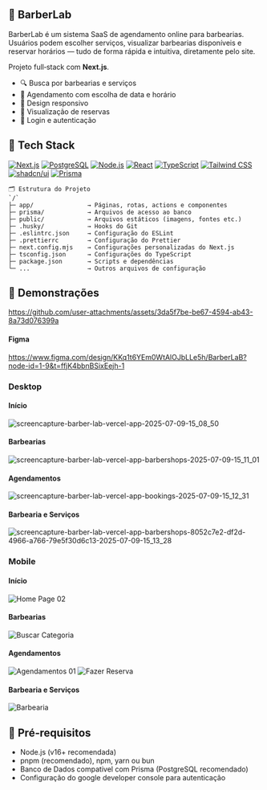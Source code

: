 ## 🧱 BarberLab
BarberLab é um sistema SaaS de agendamento online para barbearias. Usuários podem escolher serviços, visualizar barbearias disponíveis e reservar horários — tudo de forma rápida e intuitiva, diretamente pelo site.

Projeto full‑stack com **Next.js**.

- 🔍 Busca por barbearias e serviços
- 📅 Agendamento com escolha de data e horário
- 📱 Design responsivo
- 🧾 Visualização de reservas
- 🔐 Login e autenticação

## 🧩 Tech Stack

[![Next.js](https://img.shields.io/badge/Next.js-000000?logo=nextdotjs&logoColor=white&style=for-the-badge)](https://nextjs.org/)
[![PostgreSQL](https://img.shields.io/badge/PostgreSQL-316192?logo=postgresql&logoColor=white&style=for-the-badge)](https://www.postgresql.org/)
[![Node.js](https://img.shields.io/badge/Node.js-339933?logo=node.js&logoColor=white&style=for-the-badge)](https://nodejs.org/)
[![React](https://img.shields.io/badge/React-20232A?logo=react&logoColor=61DAFB&style=for-the-badge)](https://reactjs.org/)
[![TypeScript](https://img.shields.io/badge/TypeScript-3178C6?logo=typescript&logoColor=white&style=for-the-badge)](https://www.typescriptlang.org/)
[![Tailwind CSS](https://img.shields.io/badge/Tailwind_CSS-38B2AC?logo=tailwind-css&logoColor=white&style=for-the-badge)](https://tailwindcss.com/)
[![shadcn/ui](https://img.shields.io/badge/shadcn%2Fui-2.7-000000?logo=shadcnui&logoColor=white&style=for-the-badge)](https://ui.shadcn.com)
[![Prisma](https://img.shields.io/badge/Prisma-2D3748?logo=prisma&logoColor=blue&style=for-the-badge)](https://www.prisma.io/)

```text
🗂️ Estrutura do Projeto
`/`
├─ app/               → Páginas, rotas, actions e componentes 
├─ prisma/            → Arquivos de acesso ao banco 
├─ public/            → Arquivos estáticos (imagens, fontes etc.) 
├─ .husky/            → Hooks do Git
├─ .eslintrc.json     → Configuração do ESLint
├─ .prettierrc        → Configuração do Prettier
├─ next.config.mjs    → Configurações personalizadas do Next.js
├─ tsconfig.json      → Configurações do TypeScript
├─ package.json       → Scripts e dependências
└─ ...                → Outros arquivos de configuração
```

## 📸 Demonstrações
https://github.com/user-attachments/assets/3da5f7be-be67-4594-ab43-8a73d076399a

#### Figma
https://www.figma.com/design/KKq1t6YEm0WtAlOJbLLe5h/BarberLaB?node-id=1-9&t=ffjK4bbnBSixEejh-1

### Desktop
#### Início
![screencapture-barber-lab-vercel-app-2025-07-09-15_08_50](https://github.com/user-attachments/assets/48bbc5dc-9ea2-4257-8b2c-1cc69f2a4bd3)
#### Barbearias
![screencapture-barber-lab-vercel-app-barbershops-2025-07-09-15_11_01](https://github.com/user-attachments/assets/1fc8e1ed-6a81-48e3-ae68-05d1646265a2)
#### Agendamentos
![screencapture-barber-lab-vercel-app-bookings-2025-07-09-15_12_31](https://github.com/user-attachments/assets/fd9b32cb-677b-4918-a916-93d0c80df5c6)
#### Barbearia e Serviços
![screencapture-barber-lab-vercel-app-barbershops-8052c7e2-df2d-4966-a766-79e5f30d6c13-2025-07-09-15_13_28](https://github.com/user-attachments/assets/2e667385-1251-4e75-b58c-f03b26c098d4)


### Mobile
#### Início
![Home Page 02](https://github.com/user-attachments/assets/369fc544-64ce-4a54-b62e-5a1b0150c1ba)
#### Barbearias
![Buscar Categoria](https://github.com/user-attachments/assets/6caeff8d-31ee-4e3a-9c97-013f12772bce)
#### Agendamentos
![Agendamentos 01](https://github.com/user-attachments/assets/6a1cf25d-1219-4567-bd23-dd8e38a3e256)
![Fazer Reserva](https://github.com/user-attachments/assets/ab275df5-64cd-4871-a86b-8a643013b26c)
#### Barbearia e Serviços
![Barbearia](https://github.com/user-attachments/assets/4bbb7e82-1b25-4090-9208-cc27d71a528b)

## 🚀 Pré‑requisitos

- Node.js (v16+ recomendada)  
- pnpm (recomendado), npm, yarn ou bun
- Banco de Dados compativel com Prisma (PostgreSQL recomendado)
- Configuração do google developer console para autenticação
